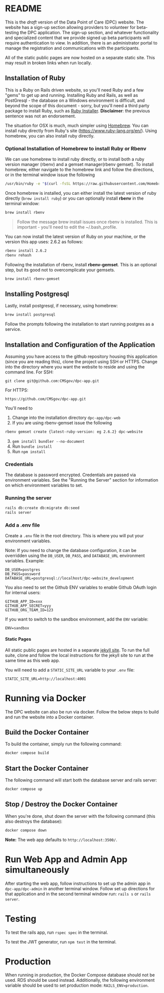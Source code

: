 # README
This is the *draft* version of the Data Point of Care (DPC) website. The website has a sign-up section allowing providers to volunteer for beta-testing the DPC application. The sign-up section, and whatever functionality and specialized content that we provide signed up beta participants will require authentication to view. In addition, there is an administrator portal to manage the registration and communications with the participants.

All of the static public pages are now hosted on a separate static site. This may result in broken links when run locally.

## Installation of Ruby
This is a Ruby on Rails driven website, so you'll need Ruby and a few "gems" to get up and running. Installing Ruby and Rails, as well as PostGresql - the database on a Windows environment is difficult, and beyond the scope of this document - sorry, but you'll need a third party package to install Ruby, such as [Ruby Installer](https://rubyinstaller.org/). **Disclaimer**: the previous sentence was not an endorsement.

The situation for OSX is much, much simpler using [Homebrew](https://brew.sh). You can install ruby directly from Ruby's site (https://www.ruby-lang.org/en/). Using homebrew, you can also install ruby directly.

### Optional Installation of Homebrew to install Ruby or Rbenv
We can use homebrew to install ruby directly, or to install both a ruby version manager (rbenv) and a gemset manager(rbenv gemset). To install homebrew, either navigate to the homebrew link and follow the directions, or in the terminal window issue the following

```bash
/usr/bin/ruby -e "$(curl -fsSL https://raw.githubusercontent.com/Homebrew/install/master/install)"
```

Once homebrew is installed, you can either install the latest version of ruby directly (`brew install ruby`) or you can optionally install **rbenv** in the terminal window:

```bash
brew install rbenv
```

> Follow the message brew install issues once rbenv is installed. This is important - you'll need to edit the ~/.bash_profile.

You can now install the latest version of Ruby on your machine, or the version this app uses: 2.6.2 as follows:

```bash
rbenv install 2.6.2
rbenv rehash
```

Following the installation of rbenv, install **rbenv-gemset**. This is an optional step, but its good not to overcomplicate your gemsets.

```bash
brew install rbenv-gemset
```

## Installing Postgresql
Lastly, install postgresql, if necessary, using homebrew:

```bash
brew install postgresql
```

Follow the prompts following the installation to start running postgres as a service.

## Installation and Configuration of the Application
Assuming you have access to the github repository housing this application (since you are reading this), clone the project using SSH or HTTPS. Change into the directory where you want the website to reside and using the command line. For SSH:

```SSH
git clone git@github.com:CMSgov/dpc-app.git
```

For HTTPS:

```HTTP
https://github.com/CMSgov/dpc-app.git
```

You'll need to

1. Change into the installation directory `dpc-app/dpc-web`
2. If you are using rbenv-gemset issue the following

```Bash
rbenv gemset create {latest-ruby-version: eg 2.6.2} dpc-website
```

3. `gem install bundler --no-document`
4. Run `bundle install`
5. Run `npm install`

### Credentials

The database is password encrypted. Credentials are passed via environment variables. See the "Running the Server" section for information on which environment variables to set.

### Running the server
```Bash
rails db:create db:migrate db:seed
rails server
```

### Add a .env file

Create a `.env` file in the root directory. This is where you will put your environment variables.

Note: If you need to change the database configuration, it can be overridden using the `DB_USER`, `DB_PASS`, and `DATABASE_URL` environment variables. Example:

```
DB_USER=postgres
DB_PASS=password
DATABASE_URL=postgresql://localhost/dpc-website_development
```

You also need to set the Github ENV variables to enable Github OAuth login for internal users:

```
GITHUB_APP_ID=xxx
GITHUB_APP_SECRET=yyy
GITHUB_ORG_TEAM_ID=123
```

If you want to switch to the sandbox environment, add the `ENV` variable:

```
ENV=sandbox
```

#### Static Pages

All static public pages are hosted in a separate [jekyll site](https://github.com/CMSgov/dpc-static-site). To run the full suite, clone and follow the local instructions for the jekyll site to run at the same time as this web app.

You will need to add a `STATIC_SITE_URL` variable to your `.env` file:

```
STATIC_SITE_URL=http://localhost:4001
```

# Running via Docker

The DPC website can also be run via docker. Follow the below steps to build and run the website into a Docker container.

## Build the Docker Container

To build the container, simply run the following command:

```Bash
docker compose build
```

## Start the Docker Container

The following command will start both the database server and rails server:

```Bash
docker compose up
```

## Stop / Destroy the Docker Container

When you're done, shut down the server with the following command (this also destroys the database):

```Bash
docker compose down
```

**Note:** The web app defaults to `http://localhost:3500/`.

# Run Web App and Admin App simultaneously
After starting the web app, follow instructions to set up the admin app in `dpc-app/dpc-admin` in another terminal window. Follow set up directions for that application and in the second terminal window run: `rails s` or `rails server`.

# Testing
To test the rails app, run `rspec spec` in the terminal.

To test the JWT generator, run `npm test` in the terminal.

# Production

When running in production, the Docker Compose database should not be used. RDS should be used instead. Additionally, the following environment variable should be used to set production mode: `RAILS_ENV=production`.
